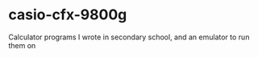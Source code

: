 casio-cfx-9800g
===============

Calculator programs I wrote in secondary school, and an emulator to run them on
